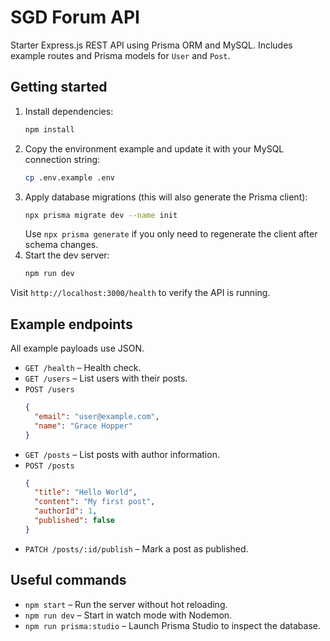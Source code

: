 # SGD Forum API

Starter Express.js REST API using Prisma ORM and MySQL. Includes example routes and Prisma models for `User` and `Post`.

## Getting started

1. Install dependencies:
   ```bash
   npm install
   ```
2. Copy the environment example and update it with your MySQL connection string:
   ```bash
   cp .env.example .env
   ```
3. Apply database migrations (this will also generate the Prisma client):
   ```bash
   npx prisma migrate dev --name init
   ```
   Use `npx prisma generate` if you only need to regenerate the client after schema changes.
4. Start the dev server:
   ```bash
   npm run dev
   ```

Visit `http://localhost:3000/health` to verify the API is running.

## Example endpoints

All example payloads use JSON.

- `GET /health` – Health check.
- `GET /users` – List users with their posts.
- `POST /users`
  ```json
  {
    "email": "user@example.com",
    "name": "Grace Hopper"
  }
  ```
- `GET /posts` – List posts with author information.
- `POST /posts`
  ```json
  {
    "title": "Hello World",
    "content": "My first post",
    "authorId": 1,
    "published": false
  }
  ```
- `PATCH /posts/:id/publish` – Mark a post as published.

## Useful commands

- `npm start` – Run the server without hot reloading.
- `npm run dev` – Start in watch mode with Nodemon.
- `npm run prisma:studio` – Launch Prisma Studio to inspect the database.
